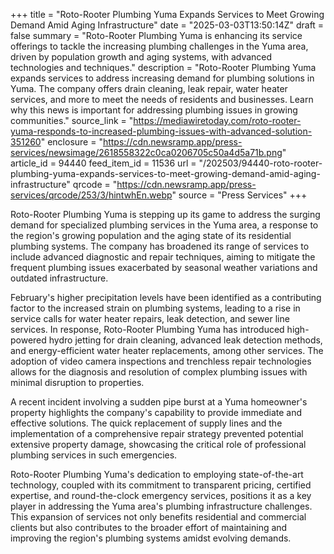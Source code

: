 +++
title = "Roto-Rooter Plumbing Yuma Expands Services to Meet Growing Demand Amid Aging Infrastructure"
date = "2025-03-03T13:50:14Z"
draft = false
summary = "Roto-Rooter Plumbing Yuma is enhancing its service offerings to tackle the increasing plumbing challenges in the Yuma area, driven by population growth and aging systems, with advanced technologies and techniques."
description = "Roto-Rooter Plumbing Yuma expands services to address increasing demand for plumbing solutions in Yuma. The company offers drain cleaning, leak repair, water heater services, and more to meet the needs of residents and businesses. Learn why this news is important for addressing plumbing issues in growing communities."
source_link = "https://mediawiretoday.com/roto-rooter-yuma-responds-to-increased-plumbing-issues-with-advanced-solution-351260"
enclosure = "https://cdn.newsramp.app/press-services/newsimage/2618558322c0ca0206705c50a4d5a71b.png"
article_id = 94440
feed_item_id = 11536
url = "/202503/94440-roto-rooter-plumbing-yuma-expands-services-to-meet-growing-demand-amid-aging-infrastructure"
qrcode = "https://cdn.newsramp.app/press-services/qrcode/253/3/hintwhEn.webp"
source = "Press Services"
+++

<p>Roto-Rooter Plumbing Yuma is stepping up its game to address the surging demand for specialized plumbing services in the Yuma area, a response to the region's growing population and the aging state of its residential plumbing systems. The company has broadened its range of services to include advanced diagnostic and repair techniques, aiming to mitigate the frequent plumbing issues exacerbated by seasonal weather variations and outdated infrastructure.</p><p>February's higher precipitation levels have been identified as a contributing factor to the increased strain on plumbing systems, leading to a rise in service calls for water heater repairs, leak detection, and sewer line services. In response, Roto-Rooter Plumbing Yuma has introduced high-powered hydro jetting for drain cleaning, advanced leak detection methods, and energy-efficient water heater replacements, among other services. The adoption of video camera inspections and trenchless repair technologies allows for the diagnosis and resolution of complex plumbing issues with minimal disruption to properties.</p><p>A recent incident involving a sudden pipe burst at a Yuma homeowner's property highlights the company's capability to provide immediate and effective solutions. The quick replacement of supply lines and the implementation of a comprehensive repair strategy prevented potential extensive property damage, showcasing the critical role of professional plumbing services in such emergencies.</p><p>Roto-Rooter Plumbing Yuma's dedication to employing state-of-the-art technology, coupled with its commitment to transparent pricing, certified expertise, and round-the-clock emergency services, positions it as a key player in addressing the Yuma area's plumbing infrastructure challenges. This expansion of services not only benefits residential and commercial clients but also contributes to the broader effort of maintaining and improving the region's plumbing systems amidst evolving demands.</p>